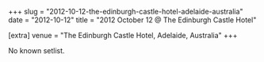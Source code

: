 +++
slug = "2012-10-12-the-edinburgh-castle-hotel-adelaide-australia"
date = "2012-10-12"
title = "2012 October 12 @ The Edinburgh Castle Hotel"

[extra]
venue = "The Edinburgh Castle Hotel, Adelaide, Australia"
+++

No known setlist.
